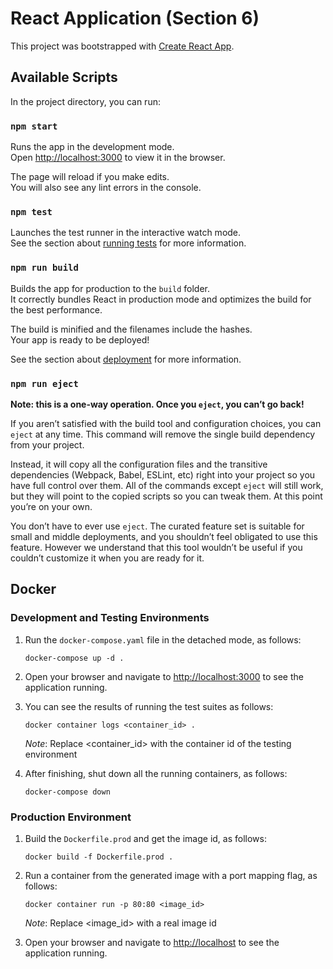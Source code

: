 # React Application (Section 6)

This project was bootstrapped with [Create React App](https://github.com/facebook/create-react-app).

## Available Scripts

In the project directory, you can run:

### `npm start`

Runs the app in the development mode.<br>
Open [http://localhost:3000](http://localhost:3000) to view it in the browser.

The page will reload if you make edits.<br>
You will also see any lint errors in the console.

### `npm test`

Launches the test runner in the interactive watch mode.<br>
See the section about [running tests](https://facebook.github.io/create-react-app/docs/running-tests) for more information.

### `npm run build`

Builds the app for production to the `build` folder.<br>
It correctly bundles React in production mode and optimizes the build for the best performance.

The build is minified and the filenames include the hashes.<br>
Your app is ready to be deployed!

See the section about [deployment](https://facebook.github.io/create-react-app/docs/deployment) for more information.

### `npm run eject`

**Note: this is a one-way operation. Once you `eject`, you can’t go back!**

If you aren’t satisfied with the build tool and configuration choices, you can `eject` at any time. This command will remove the single build dependency from your project.

Instead, it will copy all the configuration files and the transitive dependencies (Webpack, Babel, ESLint, etc) right into your project so you have full control over them. All of the commands except `eject` will still work, but they will point to the copied scripts so you can tweak them. At this point you’re on your own.

You don’t have to ever use `eject`. The curated feature set is suitable for small and middle deployments, and you shouldn’t feel obligated to use this feature. However we understand that this tool wouldn’t be useful if you couldn’t customize it when you are ready for it.

## Docker

### Development and Testing Environments

1. Run the `docker-compose.yaml` file in the detached mode, as follows:

   ```shell
   docker-compose up -d .
   ```

2. Open your browser and navigate to [http://localhost:3000](http://localhost:3000) to see the application running.

3. You can see the results of running the test suites as follows:

   ```shell
   docker container logs <container_id> .
   ```

   *Note*: Replace <container_id> with the container id of the testing environment

4. After finishing, shut down all the running containers, as follows:

   ```shell
   docker-compose down
   ```

### Production Environment

1. Build the `Dockerfile.prod` and get the image id, as follows:

   ```shell
   docker build -f Dockerfile.prod .
   ```

2. Run a container from the generated image with a port mapping flag, as follows:

   ```shell
   docker container run -p 80:80 <image_id>
   ```

   *Note*: Replace <image_id> with a real image id

3. Open your browser and navigate to [http://localhost](http://localhost) to see the application running.
